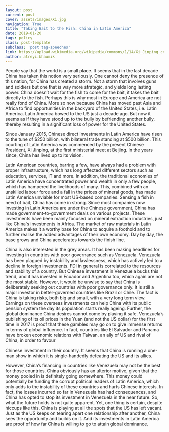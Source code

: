 ```yaml
---
layout: post
current: post
cover: assets/images/Xi.jpg
navigation: True
title: "Taking Bait to the Fish: China in Latin America"
date: 2019-01-20
tags: policy
class: post-template
subclass: 'post tag-speeches'
link: https://upload.wikimedia.org/wikipedia/commons/1/14/Xi_Jinping_con_Michelle_Bachelet.jpg
author: atreyi.bhaumik
---
```

People say that the world is a small place. It seems that in the last decade China has taken this notion very seriously. One cannot deny the presence of this nation, for China has created a storm. Not a storm that involves guns and soldiers but one that is way more strategic, and yields long lasting power. China doesn’t wait for the fish to come for the bait, it takes the bait directly to the fish. Perhaps this is why most in Europe and America are not really fond of China. More so now because China has moved past Asia and Africa to find opportunities in the backyard of the United States, i.e. Latin America. Latin America bowed to the US just a decade ago. But now it seems as if they have stood up to the bully by befriending another bully, thereby resulting in a significant loss of power for the United States.  
  

Since January 2015, Chinese direct investments in Latin America have risen to the tune of $250 billion, with bilateral trade standing at $500 billion. This courting of Latin America was commenced by the present Chinese President, Xi Jinping, at the first ministerial meet at Beijing. In the years since, China has lived up to its vision.

  

Latin American countries, barring a few, have always had a problem with proper infrastructure, which has long affected different sectors such as education, services, IT and more. In addition, the traditional economies of Latin America have concentrated power and wealth in only a few people, which has hampered the livelihoods of many. This, combined with an unskilled labour force and a fall in the prices of mineral goods, has made Latin America unviable for most US-based companies. Sensing a fish in need of bait, China has come in strong. Since most companies now investing in Latin America are under the Chinese government, China has made government-to-government deals on various projects. These investments have been mainly focused on mineral extraction industries, just like China's investments in Africa. The market of raw materials in Latin America makes it a worthy base for China to acquire a foothold and to further realise the added advantages of their own economy. Day by day, the base grows and China accelerates towards the finish line.  
  

China is also interested in the grey areas. It has been making headlines for investing in countries with poor governance such as Venezuela. Venezuela has been plagued by instability and lawlessness, which has actively led to a decline in foreign investments. FDI in general is correlated to the resources and stability of a country. But Chinese investment in Venezuela bucks this trend, and it has invested in Ecuador and Argentina too, which again are not the most stable. However, it would be unwise to say that China is deliberately seeking out countries with poor governance only. It is still a major investor in better-governed countries like Brazil or Chile. The fact is China is taking risks, both big and small, with a very long term view. Earnings on these overseas investments can help China with its public pension system the day its population starts really ageing. Further, the global dominance China desires cannot come by playing it safe. Venezuela’s publishing of its oil prices in the Yuan (and not the US dollar) for the first time in 2017 is proof that these gambles may go on to give immense returns in terms of global influence. In fact, countries like El Salvador and Panama have broken economic relations with Taiwan, an ally of US and rival of China, in order to favour

Chinese investment in their country. It seems that China is running a one-man show in which it is single-handedly defeating the US and its allies.

  

However, China’s financing in countries like Venezuela may not be the best for those countries. China obviously has an ulterior motive, given that the money pooled in is definitely going somewhere. This money could potentially be funding the corrupt political leaders of Latin America, which only adds to the instability of these countries and hurts Chinese interests. In fact, the losses incurred so far in Venezuela has had consequences, and China has opted to stop its investment in Venezuela in the near future. So, what the future holds is not quite apparent. Yet, one thing is certain, despite hiccups like this. China is playing at all the spots that the US has left vacant. Just as the US keeps on tearing apart one relationship after another, China sees the opportunity and builds on it. And its investments in Latin America are proof of how far China is willing to go to attain global dominance.




